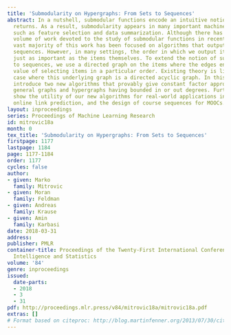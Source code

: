 ```yaml
---
title: 'Submodularity on Hypergraphs: From Sets to Sequences'
abstract: In a nutshell, submodular functions encode an intuitive notion of diminishing
  returns. As a result, submodularity appears in many important machine learning tasks
  such as feature selection and data summarization. Although there has been a large
  volume of work devoted to the study of submodular functions in recent years, the
  vast majority of this work has been focused on algorithms that output sets, not
  sequences. However, in many settings, the order in which we output items can be
  just as important as the items themselves. To extend the notion of submodularity
  to sequences, we use a directed graph on the items where the edges encode the additional
  value of selecting items in a particular order. Existing theory is limited to the
  case where this underlying graph is a directed acyclic graph. In this paper, we
  introduce two new algorithms that provably give constant factor approximations for
  general graphs and hypergraphs having bounded in or out degrees. Furthermore, we
  show the utility of our new algorithms for real-world applications in movie recommendation,
  online link prediction, and the design of course sequences for MOOCs.
layout: inproceedings
series: Proceedings of Machine Learning Research
id: mitrovic18a
month: 0
tex_title: 'Submodularity on Hypergraphs: From Sets to Sequences'
firstpage: 1177
lastpage: 1184
page: 1177-1184
order: 1177
cycles: false
author:
- given: Marko
  family: Mitrovic
- given: Moran
  family: Feldman
- given: Andreas
  family: Krause
- given: Amin
  family: Karbasi
date: 2018-03-31
address: 
publisher: PMLR
container-title: Proceedings of the Twenty-First International Conference on Artficial
  Intelligence and Statistics
volume: '84'
genre: inproceedings
issued:
  date-parts:
  - 2018
  - 3
  - 31
pdf: http://proceedings.mlr.press/v84/mitrovic18a/mitrovic18a.pdf
extras: []
# Format based on citeproc: http://blog.martinfenner.org/2013/07/30/citeproc-yaml-for-bibliographies/
---
```

